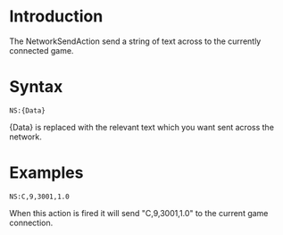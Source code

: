 # Introduction #

The NetworkSendAction send a string of text across to the currently connected game.

# Syntax #
```
NS:{Data}
```

{Data} is replaced with the relevant text which you want sent across the network.

# Examples #
```
NS:C,9,3001,1.0
```
When this action is fired it will send "C,9,3001,1.0" to the current game connection.
